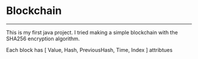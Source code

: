 # Blockchain
---
This is my first java project. I tried making a simple blockchain with the SHA256 
encryption algorithm. 

Each block has [  Value, Hash, PreviousHash, Time, Index ] attribtues
